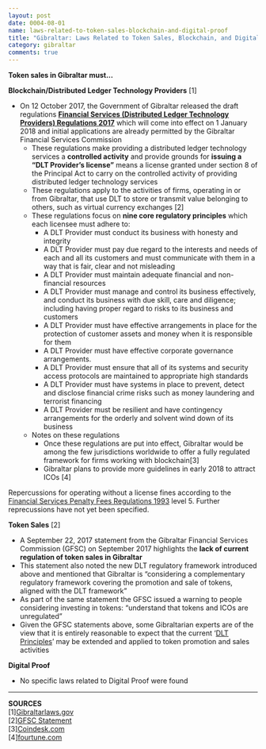 ```yaml
---
layout: post
date: 0004-08-01
name: laws-related-to-token-sales-blockchain-and-digital-proof
title: "Gibraltar: Laws Related to Token Sales, Blockchain, and Digital Proof"
category: gibraltar
comments: true
---
```


**Token sales in Gibraltar must...**

**Blockchain/Distributed Ledger Technology Providers** [1] 

* On 12 October 2017, the Government of Gibraltar released the draft regulations **[Financial Services (Distributed Ledger Technology Providers) Regulations 2017](http://gibraltarlaws.gov.gi/articles/2017s204.pdf)** which will come into effect on 1 January 2018 and initial applications are already permitted by the Gibraltar Financial Services Commission
  * These regulations make providing a distributed ledger technology services a **controlled activity** and provide grounds for **issuing a “DLT Provider’s license”** means a license granted under section 8 of the Principal Act to carry on the controlled activity of providing distributed ledger technology services
  * These regulations apply to the activities of firms, operating in or from Gibraltar, that use DLT to store or transmit value belonging to others, such as virtual currency exchanges [2]
  * These regulations focus on **nine core regulatory principles** which each licensee must adhere to:
    * A DLT Provider must conduct its business with honesty and integrity 
    * A DLT Provider must pay due regard to the interests and needs of each and all its customers and must communicate with them in a way that is fair, clear and not misleading
    * A DLT Provider must maintain adequate financial and non-financial resources
    * A DLT Provider must manage and control its business effectively, and conduct its business with due skill, care and diligence; including having proper regard to risks to its business and customers
    * A DLT Provider must have effective arrangements in place for the protection of customer assets and money when it is responsible for them
    * A DLT Provider must have effective corporate governance arrangements. 
    * A DLT Provider must ensure that all of its systems and security access protocols are maintained to appropriate high standards
    * A DLT Provider must have systems in place to prevent, detect and disclose financial crime risks such as money laundering and terrorist financing
    * A DLT Provider must be resilient and have contingency arrangements for the orderly and solvent wind down of its business
  * Notes on these regulations 
    * Once these regulations are put into effect, Gibraltar would be among the few jurisdictions worldwide to offer a fully regulated framework for firms working with blockchain[3]
    * Gibraltar plans to provide more guidelines in early 2018 to attract ICOs [4]
    
Repercussions for operating without a license fines according to the [Financial Services Penalty Fees Regulations 1993](http://www.gibraltarlaws.gov.gi/articles/1993s147.pdf) level 5. Further reprecussions have not yet been specified.

**Token Sales** [2]

* A September 22, 2017 statement from the Gibraltar Financial Services Commission (GFSC) on September 2017 highlights the **lack of current regulation of token sales in Gibraltar**
* This statement also noted the new DLT regulatory framework introduced above and mentioned that Gibraltar is “considering a complementary regulatory framework covering the promotion and sale of tokens, aligned with the DLT framework” 
* As part of the same statement the GFSC issued a warning to people considering investing in tokens: “understand that tokens and ICOs are unregulated”
* Given the GFSC statements above, some Gibraltarian experts are of the view that it is entirely reasonable to expect that the current ‘[DLT Principles](http://gibraltarlaws.gov.gi/articles/2017s204.pdf)’ may be extended and applied to token promotion and sales activities

**Digital Proof**
* No specific laws related to Digital Proof were found

------

**SOURCES**  
[1][Gibraltarlaws.gov](http://gibraltarlaws.gov.gi/articles/2017s204.pdf)  
[2][GFSC Statement](http://www.gfsc.gi/news/statement-on-initial-coin-offerings-250)  
[3][Coindesk.com](https://www.coindesk.com/gibraltar-publishes-draft-regulations-for-blockchain-firms/)  
[4][fourtune.com](http://fortune.com/2017/09/26/tax-havens-initial-coin-offerings/)
